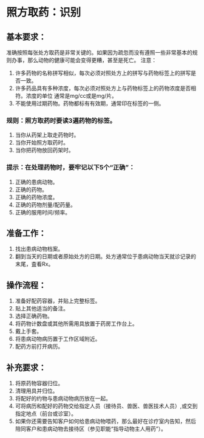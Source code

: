 # 照方取药：识别

## 基本要求：

准确按照每张处方取药是非常关键的。如果因为疏忽而没有遵照一些非常基本的规则办事，那么动物的健康可能会变得更糟，甚至是死亡。
注意：
1. 许多药物的名称拼写相似，每次必须对照处方上的拼写与药物标签上的拼写是否一致。 
2. 许多药品具有多种浓度，每次必须对照处方上与药物标签上的药物浓度是否相符。浓度的单位 通常是mg/cc或是mg/片。 
3. 不能使用过期药物。药物都标有有效期，通常印在标签的一侧。


### 规则：照方取药时要读3遍药物的标签。
1.	当你从药架上取走药物时。
2.	当你开始照方取药时。
3.	当你把药物放回药架时。
      
### 提示：在处理药物时，要牢记以下5个“正确”：
1.	正确的患病动物。
2.	正确的药物。
3.	正确的药物浓度。
4.	正确的药物剂量/配药量。
5.	正确的服用时间/频率。

## 准备工作：

1.	找出患病动物档案。
2.	翻到当天的日期或者原始处方的日期。处方通常位于患病动物当天就诊记录的末尾，査看Rx。


## 操作流程：

1.	准备好配药容器，并贴上完整标签。
2.	贴上其他适当的备注。
3.	选择正确药物。
4.	将药物计数盘或其他所需用具放置于药房工作台上。
5.	戴上手套。
6.	将患病动物病历置于工作区域附近。
7.	配药方前打开病历。


## 补充要求：

1.	将原药物容器归位。
2.	清理用具并归位。
3.	将配好的约物与患病动物病历放在一起。
4.	可将病历和配好的药物交给指定人员（接待员、兽医、兽医技术人员）,或交到指定地点（前台或诊室）。
5.	如果你还需要告知客户如何给患病动物喂药，那么最好在诊疗室内告知，然后陪同客户和患病动物去接待区（参见职能“指导动物主人用药”）。 

